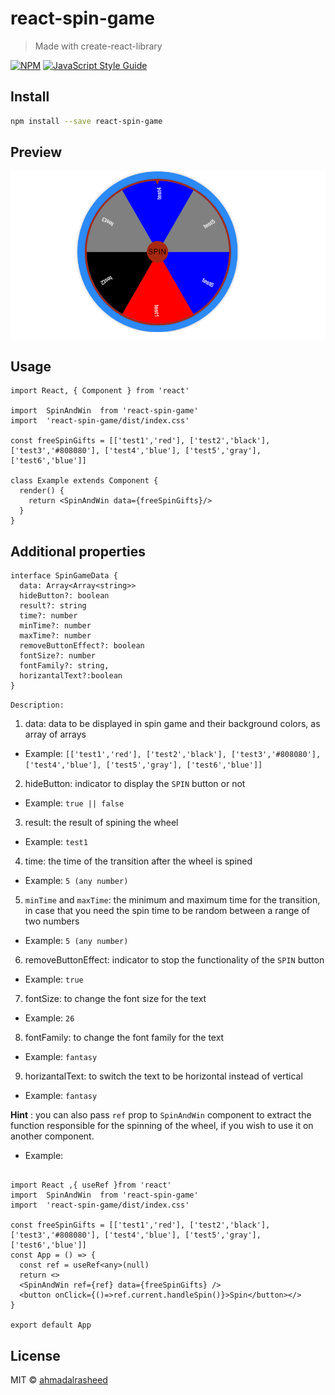 # react-spin-game

> Made with create-react-library

[![NPM](https://img.shields.io/npm/v/react-spin-game.svg)](https://www.npmjs.com/package/react-spin-game) [![JavaScript Style Guide](https://img.shields.io/badge/code_style-standard-brightgreen.svg)](https://standardjs.com)

## Install

```bash
npm install --save react-spin-game
```
## Preview
![react-spin-game-photo](/spin-game.png)
## Usage

```tsx
import React, { Component } from 'react'

import  SpinAndWin  from 'react-spin-game'
import  'react-spin-game/dist/index.css'

const freeSpinGifts = [['test1','red'], ['test2','black'], ['test3','#808080'], ['test4','blue'], ['test5','gray'], ['test6','blue']]

class Example extends Component {
  render() {
    return <SpinAndWin data={freeSpinGifts}/>
  }
}
```
## Additional properties

```tsx
interface SpinGameData {
  data: Array<Array<string>>
  hideButton?: boolean
  result?: string
  time?: number
  minTime?: number
  maxTime?: number
  removeButtonEffect?: boolean
  fontSize?: number
  fontFamily?: string,
  horizantalText?:boolean
}

```
`Description:`
1. data: data to be displayed in spin game and their background colors, as array of arrays
* Example:
`[['test1','red'], ['test2','black'], ['test3','#808080'], ['test4','blue'], ['test5','gray'], ['test6','blue']]`
2. hideButton: indicator to display the `SPIN` button or not
* Example:
`true || false`
3. result: the result of spining the wheel
* Example:
`test1`
4. time: the time of the transition after the wheel is spined
* Example:
`5 (any number)`
5. `minTime` and `maxTime`: the minimum and maximum time for the transition, in case that you need the spin time to be random between a range of two numbers
* Example:
`5 (any number)`
6. removeButtonEffect: indicator to stop the functionality of the `SPIN` button 
* Example:
`true`
7. fontSize: to change the font size for the text
* Example:
`26`
8. fontFamily: to change the font family for the text
* Example:
`fantasy`
9. horizantalText: to switch the text to be horizontal instead of vertical
* Example:
`fantasy`

**Hint** :
you can also pass `ref` prop to `SpinAndWin` component to extract the function responsible for the spinning of the wheel, if you wish to use it on another component.
* Example:
```tsx

import React ,{ useRef }from 'react'
import  SpinAndWin  from 'react-spin-game'
import  'react-spin-game/dist/index.css'

const freeSpinGifts = [['test1','red'], ['test2','black'], ['test3','#808080'], ['test4','blue'], ['test5','gray'], ['test6','blue']]
const App = () => {
  const ref = useRef<any>(null)
  return <>
  <SpinAndWin ref={ref} data={freeSpinGifts} />
  <button onClick={()=>ref.current.handleSpin()}>Spin</button></>
}

export default App

```



## License

MIT © [ahmadalrasheed](https://github.com/ahmadalrasheed)

